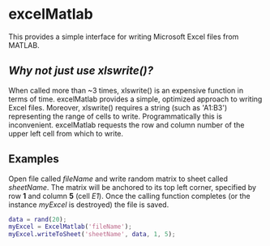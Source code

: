 # excelMatlab
This provides a simple interface for writing Microsoft Excel files from MATLAB.

## *Why not just use xlswrite()?*
When called more than ~3 times, xlswrite() is an expensive function in terms of time. excelMatlab provides a simple, optimized approach to writing Excel files. Moreover, xlswrite() requires a string (such as 'A1:B3') representing the range of cells to write. Programmatically this is inconvenient. excelMatlab requests the row and column number of the upper left cell from which to write.

## Examples
Open file called *fileName* and write random matrix to sheet called *sheetName*. The matrix will be anchored to its top left corner, specified by row **1** and column **5** (cell *E1*). Once the calling function completes (or the instance *myExcel* is destroyed) the file is saved.
```matlab
data = rand(20);
myExcel = ExcelMatlab('fileName');
myExcel.writeToSheet('sheetName', data, 1, 5);
```
